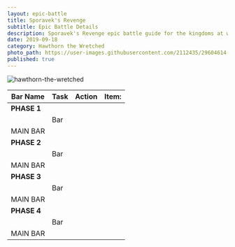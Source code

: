 ```yaml
---
layout: epic-battle
title: Sporavek's Revenge
subtitle: Epic Battle Details
description: Sporavek's Revenge epic battle guide for the kingdoms at war game
date: 2019-09-18
category: Hawthorn the Wretched
photo_path: https://user-images.githubusercontent.com/2112435/29604614-4728f200-87a5-11e7-9739-68e51a340978.png
published: true
---
```

![hawthorn-the-wretched](https://user-images.githubusercontent.com/2112435/29604614-4728f200-87a5-11e7-9739-68e51a340978.png)


| Bar Name | Task | Action | Item: |
| --- | --- | --- | --- |
| __PHASE 1__ | | | |
| | Bar | | |
| MAIN BAR | | | |
| __PHASE 2__ | | | |
| | Bar | | |
| MAIN BAR | | | |
| __PHASE 3__ | | | |
| | Bar | | |
| MAIN BAR | | | |
| __PHASE 4__ | | | |
| | Bar | | |
| MAIN BAR | | | |
